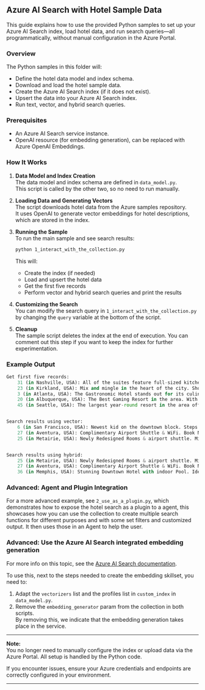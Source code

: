 ## Azure AI Search with Hotel Sample Data

This guide explains how to use the provided Python samples to set up your Azure AI Search index, load hotel data, and run search queries—all programmatically, without manual configuration in the Azure Portal.

### Overview

The Python samples in this folder will:

- Define the hotel data model and index schema.
- Download and load the hotel sample data.
- Create the Azure AI Search index (if it does not exist).
- Upsert the data into your Azure AI Search index.
- Run text, vector, and hybrid search queries.

### Prerequisites

- An Azure AI Search service instance.
- OpenAI resource (for embedding generation), can be replaced with Azure OpenAI Embeddings.

### How It Works

1. **Data Model and Index Creation**  
   The data model and index schema are defined in `data_model.py`.  
   This script is called by the other two, so no need to run manually.

2. **Loading Data and Generating Vectors**  
   The script downloads hotel data from the Azure samples repository.  
   It uses OpenAI to generate vector embeddings for hotel descriptions, which are stored in the index.

3. **Running the Sample**  
   To run the main sample and see search results:

   ```bash
   python 1_interact_with_the_collection.py
   ```

   This will:
   - Create the index (if needed)
   - Load and upsert the hotel data
   - Get the first five records
   - Perform vector and hybrid search queries and print the results

4. **Customizing the Search**  
   You can modify the search query in `1_interact_with_the_collection.py` by changing the `query` variable at the bottom of the script.

5. **Cleanup**  
   The sample script deletes the index at the end of execution. You can comment out this step if you want to keep the index for further experimentation.

### Example Output

```python
Get first five records: 
    31 (in Nashville, USA): All of the suites feature full-sized kitchens stocked with cookware, separate living and sleeping areas and sofa beds. Some of the larger rooms have fireplaces and patios or balconies. Experience real country hospitality in the heart of bustling Nashville. The most vibrant music scene in the world is just outside your front door.
    23 (in Kirkland, USA): Mix and mingle in the heart of the city. Shop and dine, mix and mingle in the heart of downtown, where fab lake views unite with a cheeky design.
    3 (in Atlanta, USA): The Gastronomic Hotel stands out for its culinary excellence under the management of William Dough, who advises on and oversees all of the Hotel’s restaurant services.
    20 (in Albuquerque, USA): The Best Gaming Resort in the area. With elegant rooms & suites, pool, cabanas, spa, brewery & world-class gaming. This is the best place to play, stay & dine.
    45 (in Seattle, USA): The largest year-round resort in the area offering more of everything for your vacation – at the best value! What can you enjoy while at the resort, aside from the mile-long sandy beaches of the lake? Check out our activities sure to excite both young and young-at-heart guests. We have it all, including being named “Property of the Year” and a “Top Ten Resort” by top publications.


Search results using vector: 
    6 (in San Francisco, USA): Newest kid on the downtown block. Steps away from the most popular destinations in downtown, enjoy free WiFi, an indoor rooftop pool & fitness center, 24 Grab'n'Go & drinks at the bar (score: 0.6350645)
    27 (in Aventura, USA): Complimentary Airport Shuttle & WiFi. Book Now and save - Spacious All Suite Hotel, Indoor Outdoor Pool, Fitness Center, Florida Green certified, Complimentary Coffee, HDTV (score: 0.62773544)
    25 (in Metairie, USA): Newly Redesigned Rooms & airport shuttle. Minutes from the airport, enjoy lakeside amenities, a resort-style pool & stylish new guestrooms with Internet TVs. (score: 0.6193533)


Search results using hybrid: 
    25 (in Metairie, USA): Newly Redesigned Rooms & airport shuttle. Minutes from the airport, enjoy lakeside amenities, a resort-style pool & stylish new guestrooms with Internet TVs. (score: 0.03279569745063782)
    27 (in Aventura, USA): Complimentary Airport Shuttle & WiFi. Book Now and save - Spacious All Suite Hotel, Indoor Outdoor Pool, Fitness Center, Florida Green certified, Complimentary Coffee, HDTV (score: 0.032786883413791656)
    36 (in Memphis, USA): Stunning Downtown Hotel with indoor Pool. Ideally located close to theatres, museums and the convention center. Indoor Pool and Sauna and fitness centre. Popular Bar & Restaurant (score: 0.0317460335791111)
```

### Advanced: Agent and Plugin Integration

For a more advanced example, see `2_use_as_a_plugin.py`, which demonstrates how to expose the hotel search as a plugin to a agent, this showcases how you can use the collection to create multiple search functions for different purposes and with some set filters and customized output. It then uses those in an Agent to help the user.

### Advanced: Use the Azure AI Search integrated embedding generation

For more info on this topic, see the [Azure AI Search documentation](https://learn.microsoft.com/en-us/azure/search/search-how-to-integrated-vectorization?tabs=prepare-data-storage%2Cprepare-model-aoai).

To use this, next to the steps needed to create the embedding skillset, you need to:

1. Adapt the `vectorizers` list and the profiles list in `custom_index` in `data_model.py`.
1. Remove the `embedding_generator` param from the collection in both scripts.  
    By removing this, we indicate that the embedding generation takes place in the service.

---

**Note:**  
You no longer need to manually configure the index or upload data via the Azure Portal. All setup is handled by the Python code.

If you encounter issues, ensure your Azure credentials and endpoints are correctly configured in your environment.

---
